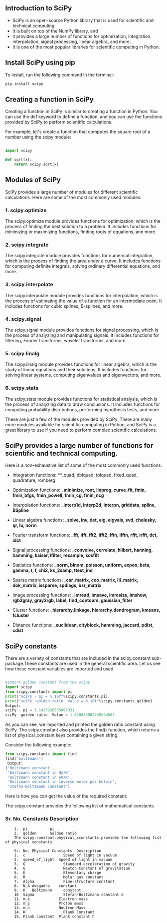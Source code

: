 ## Introduction to SciPy

- SciPy is an open-source Python library that is used for scientific and technical computing. 
- It is built on top of the NumPy library, and 
- it provides a large number of functions for optimization, integration, interpolation, signal processing, linear algebra, and more.
-  It is one of the most popular libraries for scientific computing in Python.

## Install SciPy using pip
To install, run the following command in the terminal:
```python
pip install scipy  
```

## Creating a function in SciPy

Creating a function in SciPy is similar to creating a function in Python. 
You can use the def keyword to define a function, and you can use the functions provided by SciPy to perform scientific calculations.

For example, let's create a function that computes the square root of a number using the scipy module:

```python

import scipy

def sqrt(x):
    return scipy.sqrt(x)
```

## Modules of SciPy
SciPy provides a large number of modules for different scientific calculations. Here are some of the most commonly used modules:

### 1. scipy.optimize
The scipy.optimize module provides functions for optimization, which is the process of finding the best solution to a problem. 
It includes functions for minimizing or maximizing functions, finding roots of equations, and more.

### 2. scipy.integrate
The scipy.integrate module provides functions for numerical integration, which is the process of finding the area under a curve. 
It includes functions for computing definite integrals, solving ordinary differential equations, and more.

### 3. scipy.interpolate
The scipy.interpolate module provides functions for interpolation, which is the process of estimating the value of a function for an intermediate point. 
It includes functions for cubic splines, B-splines, and more.

### 4. scipy.signal
The scipy.signal module provides functions for signal processing, which is the process of analyzing and manipulating signals. 
It includes functions for filtering, Fourier transforms, wavelet transforms, and more.

### 5. scipy.linalg
The scipy.linalg module provides functions for linear algebra, which is the study of linear equations and their solutions.
It includes functions for solving linear systems, computing eigenvalues and eigenvectors, and more.

### 6. scipy.stats
The scipy.stats module provides functions for statistical analysis, which is the process of analyzing data to draw conclusions. 
It includes functions for computing probability distributions, performing hypothesis tests, and more.

These are just a few of the modules provided by SciPy. There are many more modules available for scientific computing in Python, and 
SciPy is a great library to use if you need to perform complex scientific calculations.

## SciPy provides a large number of functions for scientific and technical computing.
Here is a non-exhaustive list of some of the most commonly used functions:

- Integration functions: **_quad, dblquad, tplquad, fixed_quad, quadrature, romberg

- Optimization functions: **_minimize, root, linprog, curve_fit, fmin, fmin_bfgs, fmin_powell, fmin_cg, fmin_ncg**

- Interpolation functions: **_interp1d, interp2d, interpn, griddata, spline, BSpline**

- Linear algebra functions: **_solve, inv, det, eig, eigvals, svd, cholesky, qr, lu, norm**

- Fourier transform functions: **_fft, ifft, fft2, ifft2, fftn, ifftn, rfft, irfft, dct, idct**

- Signal processing functions: **_convolve, correlate, hilbert, hanning, hamming, kaiser, lfilter, resample, sosfilt**

- Statistics functions: **_norm, binom, poisson, uniform, expon, beta, gamma, t, f, chi2, ks_2samp, ttest_ind**

- Sparse matrix functions: **_csr_matrix, coo_matrix, lil_matrix, dok_matrix, issparse, spdiags, bsr_matrix**

- Image processing functions: **_imread, imsave, imresize, imshow, rgb2gray, gray2rgb, label, find_contours, gaussian_filter**

- Cluster functions: **_hierarchy.linkage, hierarchy.dendrogram, kmeans, fcluster**

- Distance functions: **_euclidean, cityblock, hamming, jaccard, pdist, cdist**


## SciPy constants
There are a variety of constants that are included in the scipy.constant sub-package.These constants are used in the general scientific area. 
Let us see how these constant variables are imported and used.
```python

#Import golden constant from the scipy   
import scipy
from scipy.constants import pi
print("sciPy - pi = %.16f"%scipy.constants.pi)
print("sciPy -golden ratio  Value = %.18f"%scipy.constants.golden)
Output: 
sciPy - pi = 3.1415926535897931
sciPy -golden ratio  Value = 1.618033988749894903 
```
As you can see, we imported and printed the golden ratio constant using SciPy.
The scipy.constant also provides the find() function, which returns a list of physical_constant keys containing a given string.

Consider the following example:

```python
from scipy.constants import find  
find('boltzmann')
 Output:
['Boltzmann constant',
 'Boltzmann constant in Hz/K',
 'Boltzmann constant in eV/K',
 'Boltzmann constant in inverse meter per kelvin',
 'Stefan-Boltzmann constant']
 ```
Here is how you can get the value of the required constant:

 The scipy.constant provides the following list of mathematical constants.

### Sr. No.	Constants	Description
        1.	pi	        pi
        2.	golden	    Golden ratio
        The scipy.constant.physical_sconstants provides the following list of physical constants.

        Sr. No.	Physical Constants	Description
        1.	c	              Speed of light in vacuum
        2.	speed_of_light	Speed of light in vacuum
        3.	G	              Standard acceleration of gravity
        4.	G	              Newton Constant of gravitation
        5.	E	              Elementary charge
        6.	R	              Molar gas constant
        7.	Alpha	          Fine-structure constant
        8.	N_A	Avogadro    constant
        9.	K	Boltzmann     constant
        10	Sigma	          Stefan-Boltzmann constant σ
        11.	m_e	            Electron mass
        12.	m_p	            Proton mass
        13.	m_n	            Neutron Mass
        14.	H	              Plank Constant
        15.	Plank constant  Plank constant h
